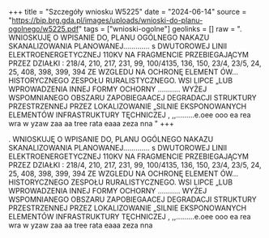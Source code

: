 +++
title = "Szczegóły wniosku W5225"
date = "2024-06-14"
source = "https://bip.brg.gda.pl/images/uploads/wnioski-do-planu-ogolnego/w5225.pdf"
tags = ["wnioski-ogolne"]
geolinks = []
raw = ". WNIOSKUJĘ O WPISANIE DO, PLANU OGÓLNEGO NAKAZU SKANALIZOWANIA PLANOWANEJ............. s DWUTOROWEJ LINII ELEKTROENERGETYCZNEJ 110KV NA FRAGMENCIE PRZEBIEGAJĄCYM PRZEZ DZIAŁKI : 218/4, 210, 217, 231, 99, 100/4135, 136, 150, 23/4, 23/5, 24, 25, 408, 398, 399, 394 ZE WZGLEDU NA OCHRONĘ ELEMENT ÓW... HISTORYCZNEGO ZESPOŁU RURALISTYCZNEGO. WSI LIPCE „LUB WPROWADZENIA INNEJ FORMY OCHORNY ........... WYŻEJ WSPOMNIANEGO OBSZARU ZAPOBIEGAACEJ DEGRADACJI STRUKTURY PRZESTRZENNEJ PRZEZ LOKALIZOWANIE „SILNIE EKSPONOWANYCH ELEMENTÓW INFRASTRUKTURY TĘCHNICZEJ , ,,.........e.oee ooo ea rea wra w yzaw zaa aa tree rata eaaa zeza nna "
+++

. WNIOSKUJĘ O WPISANIE DO, PLANU OGÓLNEGO NAKAZU SKANALIZOWANIA PLANOWANEJ.............
s
DWUTOROWEJ LINII ELEKTROENERGETYCZNEJ 110KV NA FRAGMENCIE PRZEBIEGAJĄCYM PRZEZ DZIAŁKI :
218/4, 210, 217, 231, 99, 100/4135, 136, 150, 23/4, 23/5, 24, 25, 408, 398, 399, 394 ZE WZGLEDU NA OCHRONĘ ELEMENT ÓW...
HISTORYCZNEGO ZESPOŁU RURALISTYCZNEGO. WSI LIPCE „LUB WPROWADZENIA INNEJ FORMY OCHORNY ...........
WYŻEJ WSPOMNIANEGO OBSZARU ZAPOBIEGAACEJ DEGRADACJI STRUKTURY PRZESTRZENNEJ PRZEZ LOKALIZOWANIE
„SILNIE EKSPONOWANYCH ELEMENTÓW INFRASTRUKTURY TĘCHNICZEJ , ,,.........e.oee ooo ea rea wra w yzaw zaa aa tree rata eaaa zeza nna



